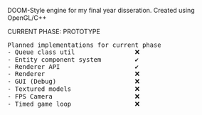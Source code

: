 DOOM-Style engine for my final year disseration. Created using OpenGL/C++

CURRENT PHASE: PROTOTYPE
<pre>
Planned implementations for current phase
- Queue class util                ❌
- Entity component system         ✔️
- Renderer API                    ✔️
- Renderer                        ❌
- GUI (Debug)                     ❌
- Textured models                 ❌
- FPS Camera                      ❌
- Timed game loop                 ❌
</pre>
